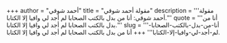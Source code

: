 +++
author = "أحمد شوقي"
title = "مقولة أحمد شوقي"
description = '''مقولة أحمد شوقي: أنا من بدل بالكتب الصحابا لم أجد لي وافيا إلا الكتابا.'''
quote = '''أنا من بدل بالكتب الصحابا لم أجد لي وافيا إلا الكتابا.'''
slug = '''أنا-من-بدل-بالكتب-الصحابا-لم-أجد-لي-وافيا-إلا-الكتابا'''
+++
أنا من بدل بالكتب الصحابا لم أجد لي وافيا إلا الكتابا.
